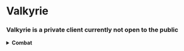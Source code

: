 
# Valkyrie

### Valkyrie is a private client currently not open to the public

<details>
  <summary><b>Combat</b></summary>

<ul>
<li>AntiCrystal</li>
<li>AutoAnvil</li>
<li>AutoArmor</li>
<li>AutoTrap</li>
<li>AutoWeb</li>
<li>BedAura</li>
<li>Blocker</li>
<li>FastBow</li>
</ul>

</details>
